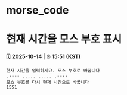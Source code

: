 # morse_code
# 현재 시간을 모스 부호 표시
<!-- MORSE_TIME_START -->
🗓️ **2025-10-14** | ⏰ **15:51 (KST)**

```
현재 시간을 입력하세요. 모스 부호로 바꿉니다
.---- ..... ..... .----
모스 부호를 다시 현재 시간으로 바꿉니다
1551
```
<!-- MORSE_TIME_END -->
